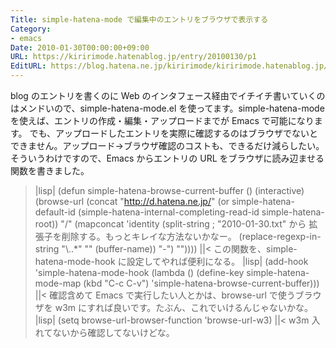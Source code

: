 ```yaml
---
Title: simple-hatena-mode で編集中のエントリをブラウザで表示する
Category:
- emacs
Date: 2010-01-30T00:00:00+09:00
URL: https://kiririmode.hatenablog.jp/entry/20100130/p1
EditURL: https://blog.hatena.ne.jp/kiririmode/kiririmode.hatenablog.jp/atom/entry/8454420450078212203
---
```



blog のエントリを書くのに Web のインタフェース経由でイチイチ書いていくのはメンドいので、simple-hatena-mode.el を使ってます。simple-hatena-mode を使えば、エントリの作成・編集・アップロードまでが Emacs で可能になります。
でも、アップロードしたエントリを実際に確認するのはブラウザでないとできません。アップロード→ブラウザ確認のコストも、できるだけ減らしたい。そういうわけですので、Emacs からエントリの URL をブラウザに読み辺ませる関数を書きました。
>|lisp|
(defun simple-hatena-browse-current-buffer ()
  (interactive)
  (browse-url 
   (concat "http://d.hatena.ne.jp/"
           (or simple-hatena-default-id
               (simple-hatena-internal-completing-read-id simple-hatena-root))
           "/"
           (mapconcat 'identity 
                      (split-string
                      ; "2010-01-30.txt" から 拡張子を削除する。もっとキレイな方法ないかなー。
                       (replace-regexp-in-string "\\..*" 
                                                 ""
                                                 (buffer-name))
                       "-")
                      ""))))
||<
この関数を、simple-hatena-mode-hook に設定してやれば便利になる。
>|lisp|
(add-hook 'simple-hatena-mode-hook
          (lambda ()
            (define-key simple-hatena-mode-map (kbd "C-c C-v") 'simple-hatena-browse-current-buffer)))
||<
確認含めて Emacs で実行したい人とかは、browse-url で使うブラウザを w3m にすれば良いです。たぶん、これでいけるんじゃないかな。
>|lisp|
(setq browse-url-browser-function 'browse-url-w3)
||<
w3m 入れてないから確認してないけどな。
